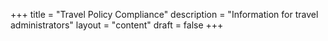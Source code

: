 +++
title = "Travel Policy Compliance"
description = "Information for travel administrators"
layout = "content"
draft = false
+++